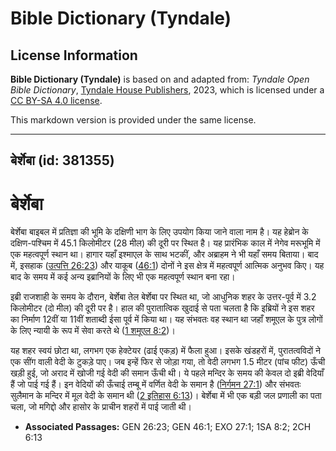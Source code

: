 # Bible Dictionary (Tyndale)

## License Information

**Bible Dictionary (Tyndale)** is based on and adapted from: _Tyndale Open Bible Dictionary_, [Tyndale House Publishers](https://tyndaleopenresources.com/), 2023, which is licensed under a [CC BY-SA 4.0 license](https://creativecommons.org/licenses/by-sa/4.0/legalcode.en).

This markdown version is provided under the same license.



--------------------------------

## बेर्शेबा (id: 381355)

बेर्शेबा
========

बेर्शेबा बाइबल में प्रतिज्ञा की भूमि के दक्षिणी भाग के लिए उपयोग किया जाने वाला नाम है। यह हेब्रोन के दक्षिण\-पश्चिम में 45\.1 किलोमीटर (28 मील) की दूरी पर स्थित है। यह प्रारंभिक काल में नेगेव मरूभूमि में एक महत्वपूर्ण स्थान था। हागार यहाँ इश्माएल के साथ भटकीं, और अब्राहम ने भी यहाँ समय बिताया। बाद में, इसहाक ([उत्पत्ति 26:23](https://ref.ly/Gen26:23)) और याकूब ([46:1](https://ref.ly/Gen46:1)) दोनों ने इस क्षेत्र में महत्वपूर्ण आत्मिक अनुभव किए। यह बाद के समय में कई अन्य इब्रानियों के लिए भी एक महत्वपूर्ण स्थान बना रहा।

इब्री राजशाही के समय के दौरान, बेर्शेबा तेल बेर्शेबा पर स्थित था, जो आधुनिक शहर के उत्तर\-पूर्व में 3\.2 किलोमीटर (दो मील) की दूरी पर है। हाल की पुरातात्विक खुदाई से पता चलता है कि इब्रियों ने इस शहर का निर्माण 12वीं या 11वीं शताब्दी ईसा पूर्व में किया था। यह संभवतः वह स्थान था जहाँ शमूएल के पुत्र लोगों के लिए न्यायी के रूप में सेवा करते थे ([1 शमूएल 8:2](https://ref.ly/1Sam8:2))।

यह शहर स्वयं छोटा था, लगभग एक हेक्टेयर (ढाई एकड़) में फैला हुआ। इसके खंडहरों में, पुरातत्वविदों ने एक सींग वाली वेदी के टुकड़े पाए। जब इन्हें फिर से जोड़ा गया, तो वेदी लगभग 1\.5 मीटर (पांच फीट) ऊँची खड़ी हुई, जो अराद में खोजी गई वेदी की समान ऊँची थी। ये पहले मन्दिर के समय की केवल दो इब्री वेदियाँ हैं जो पाई गई हैं। इन वेदियों की ऊँचाई तम्बू में वर्णित वेदी के समान है ([निर्गमन 27:1](https://ref.ly/Exod27:1)) और संभवतः सुलैमान के मन्दिर में मूल वेदी के समान थी ([2 इतिहास 6:13](https://ref.ly/2Chr6:13))। बेर्शेबा में भी एक बड़ी जल प्रणाली का पता चला, जो मगिद्दो और हासोर के प्राचीन शहरों में पाई जाती थी। 

* **Associated Passages:** GEN 26:23; GEN 46:1; EXO 27:1; 1SA 8:2; 2CH 6:13

